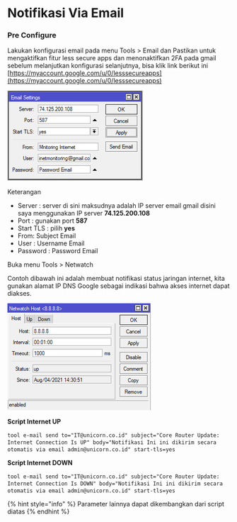 # Notifikasi Via Email

### Pre Configure

Lakukan konfigurasi email pada menu Tools &gt; Email dan Pastikan untuk mengaktifkan fitur less secure apps dan menonaktifkan 2FA pada gmail sebelum melanjutkan konfigurasi selanjutnya, bisa klik link berikut ini [https://myaccount.google.com/u/0/lesssecureapps](https://myaccount.google.com/u/0/lesssecureapps)

![](../../.gitbook/assets/image%20%283%29.png)

Keterangan

* Server : server di sini maksudnya adalah IP server email gmail disini saya menggunakan IP server **74.125.200.108**
* Port : gunakan port **587**
* Start TLS : pilih **yes**
* From: Subject Email
* User : Username Email
* Password : Password Email

Buka menu Tools &gt; Netwatch

Contoh dibawah ini adalah membuat notifikasi status jaringan internet, kita gunakan alamat IP DNS Google sebagai indikasi bahwa akses internet dapat diakses.

![Host 8.8.8.8](../../.gitbook/assets/image%20%2846%29.png)

**Script Internet UP**

```text
tool e-mail send to="IT@unicorn.co.id" subject="Core Router Update: Internet Connection Is UP" body="Notifikasi Ini ini dikirim secara otomatis via email admin@unicorn.co.id" start-tls=yes
```

**Script Internet DOWN**

```text
tool e-mail send to="IT@unicorn.co.id" subject="Core Router Update: Internet Connection Is DOWN" body="Notifikasi Ini ini dikirim secara otomatis via email admin@unicorn.co.id" start-tls=yes
```

{% hint style="info" %}
Parameter lainnya dapat dikembangkan dari script diatas
{% endhint %}

